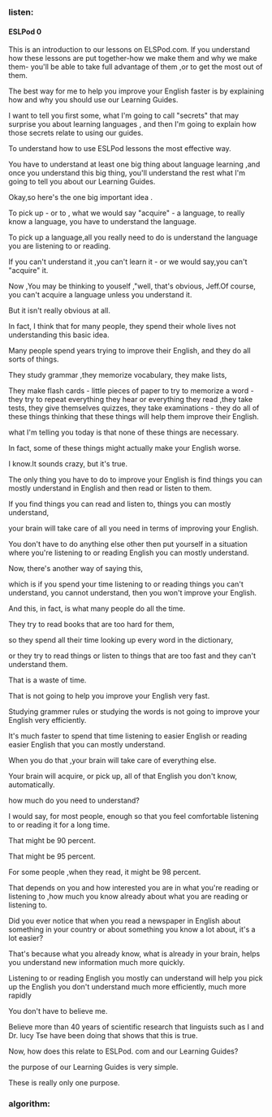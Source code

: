 ### listen:  
#### ESLPod 0
 This is an introduction to our lessons on ELSPod.com. If you understand how these lessons are put together-how we make them and why we make them- you'll be able to take full advantage of them ,or to get the most out of them.  
 
 The best way for me to help you  improve your English faster is by explaining how and why you should use our Learning Guides.
 
 I want to tell you first some, what I'm going to call "secrets" that may surprise you about learning languages , and then I'm going to explain how those secrets relate to using  our guides.
 
To understand how to use ESLPod lessons the most effective way. 

You have to understand at least one big thing about language learning ,and once you understand this big thing, you'll understand the rest what I'm going to  tell you about our Learning Guides.

Okay,so here's the one big important idea .

To pick up - or to , what we would  say "acquire" - a language, to really know a language, you have to understand the language.

To pick up a language,all you really need to do is understand the language you are listening to or reading.

If you can't understand it ,you can't learn it - or we would say,you can't "acquire" it.

Now ,You may be thinking to youself ,"well, that's obvious, Jeff.Of course, you can't acquire a language unless you understand it.

But it isn't really obvious at all.

In fact, I think that for many people, they spend their whole lives not understanding this basic idea.

Many people spend years trying to improve their English, and they do all sorts of things.

They study grammar ,they memorize vocabulary, they make lists, 

They make flash cards - little pieces of paper to try to memorize a word - they try to repeat everything they hear or everything they read ,they take tests, they give themselves quizzes,
they take examinations - they do all of these things thinking that these things will help them improve their English.

what I'm telling you today is that none of these things are necessary.

In fact, some of these things might actually make your English worse.

I know.It sounds crazy, but it's true.

The only thing you have to do to improve your English is find things you can mostly understand in English and then read or listen to them. 

If you find things you can read and listen to, things you can mostly understand,

your brain will take care of all you need in terms of improving your English.

You don't have to do anything else other then put yourself in a situation where you're listening to or reading English you can mostly understand.

Now, there's another way of saying this,

which is if you spend your time listening to or reading things you can't understand, you cannot understand, then you won't improve your English.

And this, in fact, is what many people do all the time.

They try to read books that are too hard for them,

so they spend all their time looking up every word in the dictionary,

or they try to read things or listen to things that are too fast and they can't understand them.

That is a waste of time.

That is not going to help you improve your English very fast.

Studying grammer rules or studying the words is not going to improve your English very efficiently.

It's much faster to spend that time listening to easier English or reading easier English that you can mostly understand.

When you do that ,your brain will take care of everything else.

Your brain will acquire, or pick up, all of that English you don't know, automatically.

how much do you need to understand?

I would say, for most people, enough so that you feel comfortable listening to or reading it for a long time.

That might be 90 percent.

That might be 95 percent.

For some people ,when they read, it might be 98 percent.

That depends on you and how interested  you are in what you're reading or listening to ,how much you know already about what you are reading or listening to.

Did you ever notice that when you read a newspaper in English about something in your country or about something you know a lot about, it's a lot easier?

That's because what you already know, what is already in your brain, helps you understand new information much more quickly.

Listening to or reading English you mostly can understand will help you pick up the English you don't understand much more efficiently, much more rapidly

You don't have to believe me.

Believe more than 40 years of scientific research that linguists such as I and Dr. lucy Tse have been doing that shows that this is true.

Now, how does this relate to ESLPod. com and our Learning Guides?

the purpose of our Learning Guides is very simple.

These is really only one purpose.







### algorithm:
